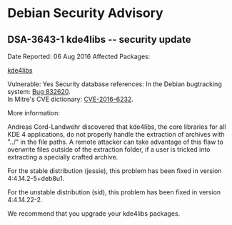 
Debian Security Advisory
========================


DSA-3643-1 kde4libs -- security update
--------------------------------------



Date Reported:
06 Aug 2016
Affected Packages:

[kde4libs](https://packages.debian.org/src:kde4libs)

Vulnerable:
Yes
Security database references:
In the Debian bugtracking system: [Bug 832620](https://bugs.debian.org/cgi-bin/bugreport.cgi?bug=832620).  
In Mitre's CVE dictionary: [CVE-2016-6232](https://security-tracker.debian.org/tracker/CVE-2016-6232).  

More information:

Andreas Cord-Landwehr discovered that kde4libs, the core libraries
for all KDE 4 applications, do not properly handle the extraction
of archives with "../" in the file paths. A remote attacker can
take advantage of this flaw to overwrite files outside of the
extraction folder, if a user is tricked into extracting a specially
crafted archive.


For the stable distribution (jessie), this problem has been fixed in
version 4:4.14.2-5+deb8u1.


For the unstable distribution (sid), this problem has been fixed in
version 4:4.14.22-2.


We recommend that you upgrade your kde4libs packages.





